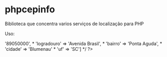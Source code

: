 phpcepinfo
==========

Biblioteca que concentra varios serviços de localização para PHP

Uso:

<?php 
	echo \Localizacao::getArrayByCep('89050000');
	/**
		* array['cep'         => '89050000',
		* 		 'logradouro' => 'Avenida Brasil',
		* 		 'bairro'     => 'Ponta Aguda',
		* 		 'cidade'     => 'Blumenau'
		* 		 'uf'         => 'SC']
	 */
?>